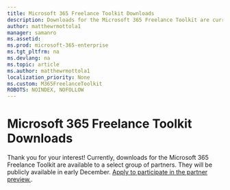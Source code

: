 ```yaml
---
title: Microsoft 365 Freelance Toolkit Downloads 
description: Downloads for the Microsoft 365 Freelance Toolkit are currently only available to select customers.
author: matthewrmottola1
manager: samanro
ms.assetid: 
ms.prod: microsoft-365-enterprise
ms.tgt_pltfrm: na
ms.devlang: na
ms.topic: article
ms.author: matthewrmottola1
localization_priority: None 
ms.custom: M365FreelanceToolkit
ROBOTS: NOINDEX, NOFOLLOW
---
```

Microsoft 365 Freelance Toolkit Downloads
=========================================

Thank you for your interest! Currently, downloads for the Microsoft 365 Freelance Toolkit are available to a select group of partners. They will be publicly available in early December. [Apply to participate in the partner preview.](https://forms.office.com/Pages/ResponsePage.aspx?id=v4j5cvGGr0GRqy180BHbRyFR4rWSfFFLorGIaWbYznpUQU1LUDJCQUE0T1BIUFdFRlIwWUg3N1BXTy4u).